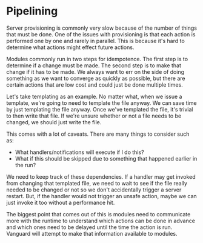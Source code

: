 Pipelining
==========
Server provisioning is commonly very slow because of the number of
things that must be done. One of the issues with provisioning is that
each action is performed one by one and rarely in parallel. This is
because it's hard to determine what actions might effect future actions.

Modules commonly run in two steps for idempotence. The first step is to
determine if a change must be made. The second step is to make that
change if it has to be made. We always want to err on the side of doing
something as we want to converge as quickly as possible, but there are
certain actions that are low cost and could just be done multiple times.

Let's take templating as an example. No matter what, when we issue a
template, we're going to need to template the file anyway. We can save
time by just templating the file anyway. Once we've templated the file,
it's trivial to then write that file. If we're unsure whether or not a
file needs to be changed, we should just write the file.

This comes with a lot of caveats. There are many things to consider such
as:

* What handlers/notifications will execute if I do this?
* What if this should be skipped due to something that happened earlier
  in the run?

We need to keep track of these dependencies. If a handler may get
invoked from changing that templated file, we need to wait to see if the
file really needed to be changed or not so we don't accidentally trigger
a server restart. But, if the handler would not trigger an unsafe
action, maybe we can just invoke it too without a performance hit.

The biggest point that comes out of this is modules need to communicate
more with the runtime to understand which actions can be done in advance
and which ones need to be delayed until the time the action is run.
Vanguard will attempt to make that information available to modules.
